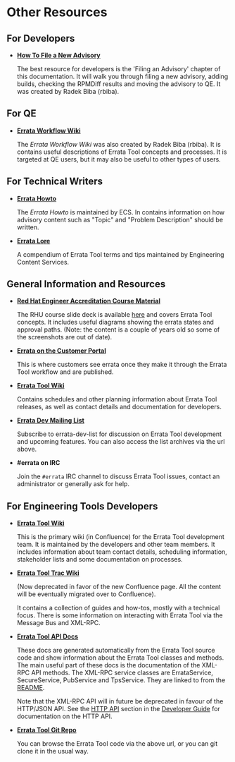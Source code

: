 Other Resources
===============

For Developers
--------------

*   **[How To File a New Advisory](filing-an-advisory-filing-an-advisory.html)**

    The best resource for developers is the 'Filing an Advisory' chapter of
    this documentation. It will walk you through filing a new advisory, adding
    builds, checking the RPMDiff results and moving the advisory to QE.  It was
    created by Radek Biba (rbiba).

For QE
------

*   **[Errata Workflow Wiki](https://wiki.test.redhat.com/ErrataWorkflow)**

    The *Errata Workflow Wiki* was also created by Radek Biba (rbiba). It is
    contains useful descriptions of Errata Tool concepts and processes. It is
    targeted at QE users, but it may also be useful to other types of users.

For Technical Writers
---------------------

*   **[Errata Howto](https://home.corp.redhat.com/wiki/erratahowto)**

    The *Errata Howto* is maintained by ECS. In contains information on how
    advisory content such as "Topic" and "Problem Description" should be written.

*   **[Errata Lore](https://engineering.redhat.com/docs/en-US/Policy/70.ecs/html/Errata_Lore/)**

    A compendium of Errata Tool terms and tips maintained by Engineering
    Content Services.

General Information and Resources
---------------------------------

*   **[Red Hat Engineer Accreditation Course Material](https://mojo.redhat.com/docs/DOC-69796)**

    The RHU course slide deck is available
    [here](https://mojo.redhat.com/servlet/JiveServlet/download/69796-9-57763/ENG111_Errata_Tool_and_Workflow_v2.1.pdf)
    and covers Errata Tool concepts. It includes useful diagrams showing the errata
    states and approval paths. (Note: the content is a couple of years old so some of
    the screenshots are out of date).

*   **[Errata on the Customer Portal](https://access.redhat.com/errata/)**

    This is where customers see errata once they make it through the Errata Tool
    workflow and are published.

*   **[Errata Tool Wiki](https://docs.engineering.redhat.com/display/HTD/Errata+Tool)**

    Contains schedules and other planning information about Errata Tool
    releases, as well as contact details and documentation for developers.

*   **[Errata Dev Mailing List](http://post-office.corp.redhat.com/mailman/listinfo/errata-dev-list)**

    Subscribe to errata-dev-list for discussion on Errata Tool development and
    upcoming features. You can also access the list archives via the url above.

*   **\#errata on IRC**

    Join the `#errata` IRC channel to discuss Errata Tool issues, contact an
    administrator or generally ask for help.

For Engineering Tools Developers
--------------------------------

*   **[Errata Tool Wiki](https://docs.engineering.redhat.com/display/HTD/Errata+Tool)**

    This is the primary wiki (in Confluence) for the Errata Tool development
    team. It is maintained by the developers and other team members. It
    includes information about team contact details, scheduling information,
    stakeholder lists and some documentation on processes.

*   **[Errata Tool Trac Wiki](https://engineering.redhat.com/trac/Errata_System/wiki/)**

    (Now deprecated in favor of the new Confluence page. All the content will
    be eventually migrated over to Confluence).

    It contains a collection of guides and how-tos, mostly with a
    technical focus. There is some information on interacting with Errata Tool
    via the Message Bus and XML-RPC.

*   **[Errata Tool API Docs](https://errata.devel.redhat.com/rdoc/)**

    These docs are generated automatically from the Errata Tool source code and
    show information about the Errata Tool classes and methods. The main useful
    part of these docs is the documentation of the XML-RPC API methods. The XML-RPC
    service classes are ErrataService, SecureService, PubService and TpsService.
    They are linked to from the
    [README](https://errata.devel.redhat.com/rdoc/doc/README_FOR_APP.html).

    Note that the XML-RPC API will in future be deprecated in favour of the
    HTTP/JSON API. See the [HTTP API](https://errata.devel.redhat.com/developer-guide/api-http-api.html)
    section in the [Developer Guide](https://errata.devel.redhat.com/developer-guide/)
    for documentation on the HTTP API.

*   **[Errata Tool Git Repo](https://code.engineering.redhat.com/gerrit/gitweb?p=errata-rails.git;a=summary)**

    You can browse the Errata Tool code via the above url, or you can git clone it
    in the usual way.
